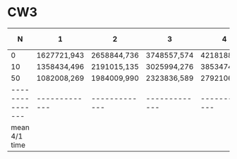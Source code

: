 # CW3

| N             |     1       |     2       |        3    |        4    | 4 / 1 |
|---------------|-------------|-------------|-------------|-------------|-------|
| 0             | 1627721,943 | 2658844,736 | 3748557,574 | 4218188,057 |  2.59 |
| 10            | 1358434,496 | 2191015,135 | 3025994,276 | 3853474,719 |  2.83 |
| 50            | 1082008,269 | 1984009,990 | 2323836,589 | 2792106,160 |  2.58 |
|---------------|-------------|-------------|-------------|-------------|-------|
| mean 4/1 time |             |             |             |             |  2.67 |


